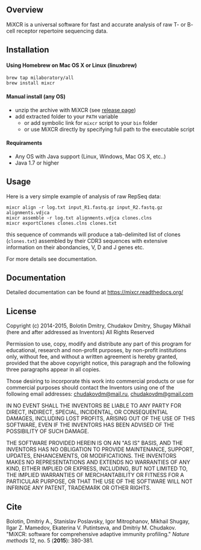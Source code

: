 ## Overview

MiXCR is a universal software for fast and accurate analysis of raw T- or B- cell receptor repertoire sequencing data.

## Installation

#### Using Homebrew on Mac OS X or Linux (linuxbrew)

    brew tap milaboratory/all
    brew install mixcr

#### Manual install (any OS)

* unzip the archive with MiXCR (see [release page](https://github.com/milaboratory/mixcr/releases))
* add extracted folder to your ``PATH`` variable
  * or add symbolic link for ``mixcr`` script to your ``bin`` folder
  * or use MiXCR directly by specifying full path to the executable script

#### Requiraments

* Any OS with Java support (Linux, Windows, Mac OS X, etc..)
* Java 1.7 or higher
 
## Usage

Here is a very simple example of analysis of raw RepSeq data:

    mixcr align -r log.txt input_R1.fastq.gz input_R2.fastq.gz alignments.vdjca
    mixcr assemble -r log.txt alignments.vdjca clones.clns
    mixcr exportClones clones.clns clones.txt
  
this sequence of commands will produce a tab-delimited list of clones (`clones.txt`) assembled by their CDR3 sequences with extensive information on their abondancies, V, D and J genes etc.

For more details see documentation.

## Documentation

Detailed documentation can be found at https://mixcr.readthedocs.org/

## License

Copyright (c) 2014-2015, Bolotin Dmitry, Chudakov Dmitry, Shugay Mikhail
(here and after addressed as Inventors)
All Rights Reserved

Permission to use, copy, modify and distribute any part of this program for
educational, research and non-profit purposes, by non-profit institutions
only, without fee, and without a written agreement is hereby granted,
provided that the above copyright notice, this paragraph and the following
three paragraphs appear in all copies.

Those desiring to incorporate this work into commercial products or use for
commercial purposes should contact the Inventors using one of the following
email addresses: chudakovdm@mail.ru, chudakovdm@gmail.com

IN NO EVENT SHALL THE INVENTORS BE LIABLE TO ANY PARTY FOR DIRECT, INDIRECT,
SPECIAL, INCIDENTAL, OR CONSEQUENTIAL DAMAGES, INCLUDING LOST PROFITS,
ARISING OUT OF THE USE OF THIS SOFTWARE, EVEN IF THE INVENTORS HAS BEEN
ADVISED OF THE POSSIBILITY OF SUCH DAMAGE.

THE SOFTWARE PROVIDED HEREIN IS ON AN "AS IS" BASIS, AND THE INVENTORS HAS
NO OBLIGATION TO PROVIDE MAINTENANCE, SUPPORT, UPDATES, ENHANCEMENTS, OR
MODIFICATIONS. THE INVENTORS MAKES NO REPRESENTATIONS AND EXTENDS NO
WARRANTIES OF ANY KIND, EITHER IMPLIED OR EXPRESS, INCLUDING, BUT NOT
LIMITED TO, THE IMPLIED WARRANTIES OF MERCHANTABILITY OR FITNESS FOR A
PARTICULAR PURPOSE, OR THAT THE USE OF THE SOFTWARE WILL NOT INFRINGE ANY
PATENT, TRADEMARK OR OTHER RIGHTS.

## Cite

Bolotin, Dmitriy A., Stanislav Poslavsky, Igor Mitrophanov, Mikhail Shugay, Ilgar Z. Mamedov, Ekaterina V. Putintseva, and Dmitriy M. Chudakov. "MiXCR: software for comprehensive adaptive immunity profiling." *Nature methods* 12, no. 5 (**2015**): 380-381.
